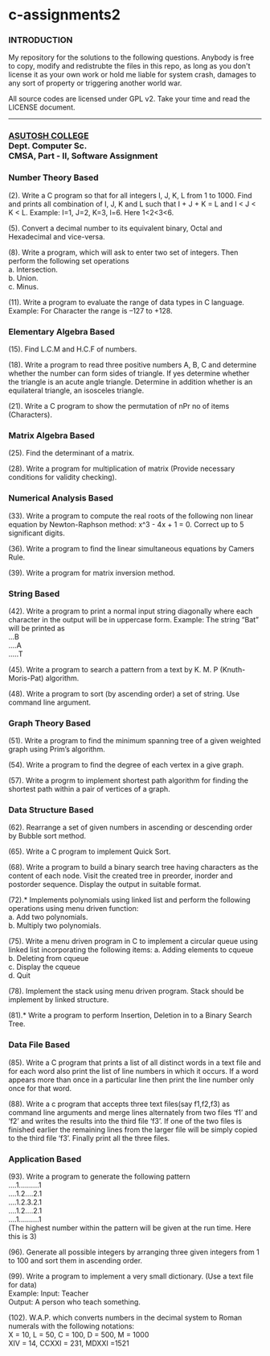 ﻿c-assignments2
==============

### INTRODUCTION
                                  
   My repository for the solutions to the following questions. Anybody is
   free to copy, modify and redistrubte the files in this repo, as long as
   you don't license it as your own work or hold me liable for system crash,
   damages to any sort of property or triggering another world war.
   
   All source codes are licensed under GPL v2. Take your time and read the
   LICENSE document.
   
___

### <a href="http://www.asutoshcollege.in/">ASUTOSH COLLEGE</a> <br> Dept. Computer Sc. <br> CMSA, Part - II, Software Assignment

###	Number Theory Based

(2). Write a C program so that for all integers I, J, K, L from 1 to 1000. Find and prints all combination of I, J, K and L such that I + J + K = L and I < J < K < L. Example: I=1, J=2, K=3, l=6. Here 1<2<3<6.

(5). Convert a decimal number to its equivalent binary, Octal and Hexadecimal and vice-versa.

(8). Write a program, which will ask to enter two set of integers. Then perform the following set operations<br>
   a. Intersection.<br>
   b. Union.<br>
   c. Minus.
   
(11). Write a program to evaluate the range of data types in C language. Example: For Character the range is –127 to +128.

###	Elementary Algebra Based

(15). Find L.C.M and H.C.F of numbers.

(18). Write a program to read three positive numbers A, B, C and determine whether the number can form sides of triangle. If yes determine whether the triangle is an acute angle triangle. Determine in addition whether is an equilateral triangle, an isosceles triangle.

(21). Write a C program to show the permutation of  nPr no of items (Characters).

###	Matrix Algebra Based
	
(25). Find the determinant of a matrix.

(28). Write a program for multiplication of matrix (Provide necessary conditions for validity checking).

###	Numerical Analysis Based
	
(33). Write a program to compute the real roots of the following non linear equation by Newton-Raphson method: x^3 - 4x + 1 = 0. Correct up to 5 significant digits.

(36). Write a program to find the linear simultaneous equations by Camers Rule.

(39). Write a program for matrix inversion method.

###	String Based

(42). Write a program to print a normal input string diagonally where each character in the output will be in uppercase form. Example: The string “Bat” will be printed as<br>
...B<br>
....A<br>
.....T

(45). Write a program to search a pattern from a text by K. M. P (Knuth-Moris-Pat) algorithm.

(48). Write a program to sort (by ascending order) a set of string. Use command line argument.

###	Graph Theory Based

(51). Write a program to find the minimum spanning tree of a given weighted graph using Prim’s algorithm.

(54). Write a program to find the degree of each vertex in a give graph.

(57). Write a progrm to implement shortest path algorithm for finding the shortest path within a pair of vertices of a graph.

###	Data Structure Based
	
(62). Rearrange a set of given numbers in ascending or descending order by Bubble sort method.

(65). Write a C program to implement Quick Sort.

(68). Write a program to build a binary search tree having characters as the content of each node. Visit the created tree in preorder, inorder and postorder sequence. Display the output in suitable format.

(72).* Implements polynomials using linked list and perform the following operations using menu driven function:<br>
    a. Add two polynomials.<br>
    b. Multiply two polynomials.

(75). Write a menu driven program in C to implement a circular queue using linked list incorporating the following items:
    a. Adding elements to cqueue<br>
    b. Deleting from cqueue<br>
    c. Display the cqueue<br>
    d. Quit

(78). Implement the stack using menu driven program. Stack should be implement by linked structure.

(81).* Write a program to perform Insertion, Deletion in to a Binary Search Tree.

###	Data File Based
	
(85). Write a C program that prints a list of all distinct words in a text file and for each word also print the list of line numbers in which it occurs. If a word appears more than once in a particular line then print the line number only once for that word.

(88). Write a c program that accepts three text files(say f1,f2,f3) as command line arguments and merge lines alternately from two files ‘f1’ and ‘f2’ and writes the results into the third file ‘f3’. If one of the two files is finished earlier the remaining lines from the larger file will be simply copied to the third file ‘f3’. Finally print all the three files.

###	Application Based
	
(93). Write a program to generate the following pattern<br>
....1..........1<br>
....1.2....2.1<br>
....1.2.3.2.1<br>
....1.2....2.1<br>
....1..........1<br>
  (The highest number within the pattern will be given at the run time. Here this is 3)

(96). Generate all possible integers by arranging three given integers from 1 to 100 and sort them in ascending order.

(99). Write a program to implement a very small dictionary. (Use a text file for data)<br>
    Example: Input: Teacher<br>
    Output: A person who teach something.
    
(102). W.A.P. which converts numbers in the decimal system to Roman numerals with the following notations:<br>
     X = 10,    L = 50,    C = 100,     D = 500,    M = 1000<br>
     XIV = 14,      CCXXI = 231,      MDXXI =1521
